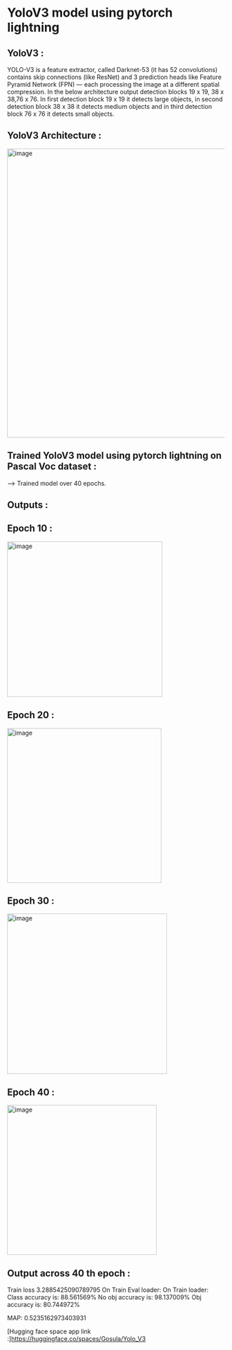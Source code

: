 # YoloV3 model using pytorch lightning
## YoloV3 :
YOLO-V3 is a feature extractor, called Darknet-53 (it has 52 convolutions) contains skip connections (like ResNet) and 3 prediction heads like Feature Pyramid Network (FPN) — each processing the image at a different spatial compression. In the below architecture output detection blocks 19 x 19, 38 x 38,76 x 76. In first detection block 19 x 19 it detects large objects, in second detection block 38 x 38 it detects medium objects and in third detection block 76 x 76 it detects small objects.

## YoloV3 Architecture :

<img width="667" alt="image" src="https://github.com/sunandhini96/TSAI_ERAV1/assets/63030539/a4b3629c-d9a6-4a6f-b9f0-5bdcaf8f4834">

## Trained YoloV3 model using pytorch lightning on Pascal Voc dataset :

--> Trained model over 40 epochs.

## Outputs :

## Epoch 10 : 

<img width="359" alt="image" src="https://github.com/sunandhini96/TSAI_ERAV1/assets/63030539/306b5346-11d9-40fc-b2af-3aee40d5db18">

## Epoch 20 :

<img width="357" alt="image" src="https://github.com/sunandhini96/TSAI_ERAV1/assets/63030539/84d4a81c-3c55-4b24-a41f-87466f68db4d">

## Epoch 30 :

<img width="370" alt="image" src="https://github.com/sunandhini96/TSAI_ERAV1/assets/63030539/2919224d-2015-41ec-876c-51fed07fb4ba">

## Epoch 40 :

<img width="346" alt="image" src="https://github.com/sunandhini96/TSAI_ERAV1/assets/63030539/2cc4e4bf-d0e4-4229-98f0-a3b405e03006">

## Output across 40 th epoch :  

Train loss 3.2885425090789795
On Train Eval loader:
On Train loader:
Class accuracy is: 88.561569%
No obj accuracy is: 98.137009%
Obj accuracy is: 80.744972%



MAP: 0.5235162973403931

[Hugging face space app link :]https://huggingface.co/spaces/Gosula/Yolo_V3









